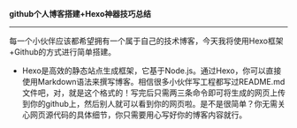 **github个人博客搭建+Hexo神器技巧总结**
***
每一个小伙伴应该都希望拥有一个属于自己的技术博客，今天我将使用Hexo框架+Github的方式进行简单搭建。
- Hexo是高效的静态站点生成框架，它基于Node.js。通过Hexo，你可以直接使用Markdown语法来撰写博客。相信很多小伙伴写工程都写过README.md文件吧，对，就是这个格式的！写完后只需两三条命令即可将生成的网页上传到你的github上，然后别人就可以看到你的网页啦。是不是很简单？你无需关心网页源代码的具体细节，你只需要用心写好你的博客内容就行。
